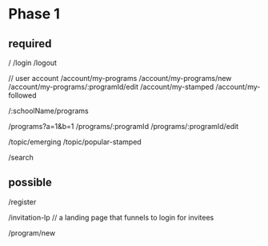 # Phase 1

## required

/
/login
/logout

// user account
/account/my-programs
/account/my-programs/new
/account/my-programs/:programId/edit
/account/my-stamped
/account/my-followed


/:schoolName/programs

/programs?a=1&b=1
/programs/:programId
/programs/:programId/edit

/topic/emerging
/topic/popular-stamped

/search


## possible

/register

/invitation-lp   // a landing page that funnels to login for invitees 

/program/new
